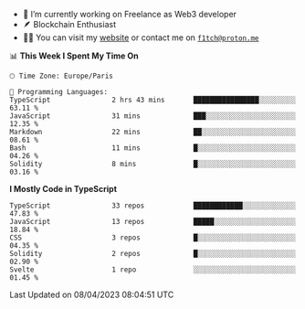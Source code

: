 - 🔭 I’m currently working on Freelance as Web3 developer
- 🪶 Blockchain Enthusiast
- 👨‍💻 You can visit my [website](https://f1tch.xyz) or contact me on [`f1tch@proton.me`](mailto:f1tch@proton.me)

<!--START_SECTION:waka-->
📊 **This Week I Spent My Time On** 

```text
🕑︎ Time Zone: Europe/Paris

💬 Programming Languages: 
TypeScript               2 hrs 43 mins       ████████████████░░░░░░░░░   63.11 % 
JavaScript               31 mins             ███░░░░░░░░░░░░░░░░░░░░░░   12.35 % 
Markdown                 22 mins             ██░░░░░░░░░░░░░░░░░░░░░░░   08.61 % 
Bash                     11 mins             █░░░░░░░░░░░░░░░░░░░░░░░░   04.26 % 
Solidity                 8 mins              █░░░░░░░░░░░░░░░░░░░░░░░░   03.16 % 
```

**I Mostly Code in TypeScript** 

```text
TypeScript               33 repos            ████████████░░░░░░░░░░░░░   47.83 % 
JavaScript               13 repos            █████░░░░░░░░░░░░░░░░░░░░   18.84 % 
CSS                      3 repos             █░░░░░░░░░░░░░░░░░░░░░░░░   04.35 % 
Solidity                 2 repos             █░░░░░░░░░░░░░░░░░░░░░░░░   02.90 % 
Svelte                   1 repo              ░░░░░░░░░░░░░░░░░░░░░░░░░   01.45 % 
```




 Last Updated on 08/04/2023 08:04:51 UTC
<!--END_SECTION:waka-->
